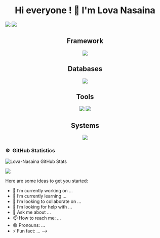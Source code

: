 
<h1 align="center"> Hi everyone ! 👋 I'm Lova Nasaina</h1>
<!--
**Lova-Nasaina/Lova-Nasaina** is a ✨ _special_ ✨ repository because its `README.md` (this file) appears on your GitHub profile.


<h2 align="center">About Me</h2>
<p align="center">web developer | Software Engineer | Data Scientist </p>

#### Main skills
<h2 align="center">Languages</h2>
<p align="center">
<!--   <a href="https://skillicons.dev"> -->
    <img src="https://skillicons.dev/icons?i=python,ts,js,c,cs,php,html,css,java&perline=7" />
    <img src="https://skillicons.dev/icons?i=html,css&perline=7" />
<!--   </a> -->
</p>

<h2 align="center">Framework</h2>
<p align="center">
<!--   <a href="https://skillicons.dev"> -->
    <img src="https://skillicons.dev/icons?i=django,flask,fastapi,jquery,bootstrap,nodejs,sequelize,tensorflow,sklearn&perline=7" />
<!--   </a> -->
</p>

<h2 align="center">Databases</h2>
<p align="center">
<!--   <a href="https://skillicons.dev"> -->
    <img src="https://skillicons.dev/icons?i=postgres,mysql,mongodb,sqlite&perline=7" />
<!--   </a> -->
</p>

<h2 align="center">Tools</h2>
<p align="center">
<!--   <a href="https://skillicons.dev"> -->
    <img src="https://skillicons.dev/icons?i=docker,git,github,postman,vscode&perline=8" />
    <img src="https://skillicons.dev/icons?i=anaconda,idea&perline=8" />
<!--   </a> -->
</p>

<h2 align="center">Systems</h2>
<p align="center">
<!--   <a href="https://skillicons.dev"> -->
    <img src="https://skillicons.dev/icons?i=linux,debian,windows&perline=8" />
<!--   </a> -->
</p>


### ⚙️ &nbsp;GitHub Statistics

<!-- <p align="center">
  <a href="https://github.com/Lova-Nasaina">
    <img height="190em" src="https://github-readme-stats-eight-theta.vercel.app/api?username=Lova-Nasaina&show_icons=true&theme=algolia&include_all_commits=true&count_private=true"/>
  </a>
  <a href="https://github.com/Lova-Nasaina">
    <img height="190em" src="https://github-readme-stats-eight-theta.vercel.app/api/top-langs/?username=Lova-Nasaina&layout=compact&langs_count=8&theme=algolia"/>
  </a>
</p> -->

![Lova-Nasaina GitHub Stats](https://github-readme-stats.vercel.app/api?username=Lova-Nasaina&show_icons=true&theme=blue-dark)
<p align="left"><img src="https://github-readme-streak-stats.herokuapp.com?user=Lova-Nasaina&theme=algolia&hide_border=true&date_format=M%20j%5B%2C%20Y%5D&stroke=08EDFF1E&background=020625&ring=1321FE&fire=DD5007"/></p>

Here are some ideas to get you started:

- 🔭 I’m currently working on ...
- 🌱 I’m currently learning ...
- 👯 I’m looking to collaborate on ...
- 🤔 I’m looking for help with ...
- 💬 Ask me about ...
- 📫 How to reach me: ...
- 😄 Pronouns: ...
- ⚡ Fun fact: ...
-->
